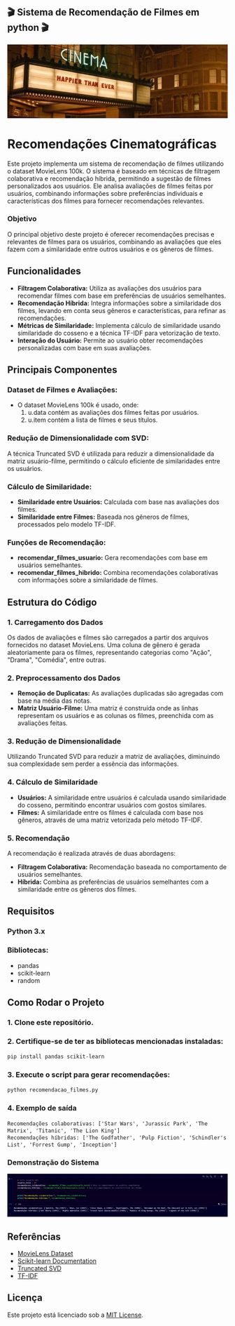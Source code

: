 ## 🎬 Sistema de Recomendação de Filmes em python 🎬 
![Banner](imgs/banner.jpeg)

# Recomendações Cinematográficas
Este projeto implementa um sistema de recomendação de filmes utilizando o dataset MovieLens 100k. O sistema é baseado em técnicas de filtragem colaborativa e recomendação híbrida, permitindo a sugestão de filmes personalizados aos usuários. Ele analisa avaliações de filmes feitas por usuários, combinando informações sobre preferências individuais e características dos filmes para fornecer recomendações relevantes.

### Objetivo
O principal objetivo deste projeto é oferecer recomendações precisas e relevantes de filmes para os usuários, combinando as avaliações que eles fazem com a similaridade entre outros usuários e os gêneros de filmes.

## Funcionalidades
- **Filtragem Colaborativa:** Utiliza as avaliações dos usuários para recomendar filmes com base em preferências de usuários semelhantes.
- **Recomendação Híbrida:** Integra informações sobre a similaridade dos filmes, levando em conta seus gêneros e características, para refinar as recomendações.
- **Métricas de Similaridade:** Implementa cálculo de similaridade usando similaridade do cosseno e a técnica TF-IDF para vetorização de texto.
- **Interação do Usuário:** Permite ao usuário obter recomendações personalizadas com base em suas avaliações.

## Principais Componentes
### Dataset de Filmes e Avaliações:
- O dataset MovieLens 100k é usado, onde:
    1. u.data contém as avaliações dos filmes feitas por usuários.
    2. u.item contém a lista de filmes e seus títulos.

### Redução de Dimensionalidade com SVD:
A técnica Truncated SVD é utilizada para reduzir a dimensionalidade da matriz usuário-filme, permitindo o cálculo eficiente de similaridades entre os usuários.

### Cálculo de Similaridade:
- **Similaridade entre Usuários:** Calculada com base nas avaliações dos filmes.
- **Similaridade entre Filmes:** Baseada nos gêneros de filmes, processados pelo modelo TF-IDF.

### Funções de Recomendação:
- **recomendar_filmes_usuario:** Gera recomendações com base em usuários semelhantes.
- **recomendar_filmes_hibrido:** Combina recomendações colaborativas com informações sobre a similaridade de filmes.

## Estrutura do Código
### 1. Carregamento dos Dados
Os dados de avaliações e filmes são carregados a partir dos arquivos fornecidos no dataset MovieLens. Uma coluna de gênero é gerada aleatoriamente para os filmes, representando categorias como "Ação", "Drama", "Comédia", entre outras.

###  2. Preprocessamento dos Dados
- **Remoção de Duplicatas:** As avaliações duplicadas são agregadas com base na média das notas.
- **Matriz Usuário-Filme:** Uma matriz é construída onde as linhas representam os usuários e as colunas os filmes, preenchida com as avaliações feitas.

### 3. Redução de Dimensionalidade
Utilizando Truncated SVD para reduzir a matriz de avaliações, diminuindo sua complexidade sem perder a essência das informações.

###  4. Cálculo de Similaridade
- **Usuários:** A similaridade entre usuários é calculada usando similaridade do cosseno, permitindo encontrar usuários com gostos similares.
- **Filmes:** A similaridade entre os filmes é calculada com base nos gêneros, através de uma matriz vetorizada pelo método TF-IDF.

### 5. Recomendação
A recomendação é realizada através de duas abordagens:
- **Filtragem Colaborativa:** Recomendação baseada no comportamento de usuários semelhantes.
- **Híbrida:** Combina as preferências de usuários semelhantes com a similaridade entre os gêneros dos filmes.

## Requisitos
### Python 3.x
### Bibliotecas:
- pandas
- scikit-learn
- random

## Como Rodar o Projeto
### 1. Clone este repositório.

### 2. Certifique-se de ter as bibliotecas mencionadas instaladas:
```bash
pip install pandas scikit-learn
```

### 3. Execute o script para gerar recomendações:
```bash
python recomendacao_filmes.py
```

### 4. Exemplo de saída
```plaintext
Recomendações colaborativas: ['Star Wars', 'Jurassic Park', 'The Matrix', 'Titanic', 'The Lion King']
Recomendações híbridas: ['The Godfather', 'Pulp Fiction', 'Schindler's List', 'Forrest Gump', 'Inception']
```
### Demonstração do Sistema
![Vídeo](imgs/video.gif)

## Referências
- [MovieLens Dataset](https://grouplens.org/datasets/movielens/)
- [Scikit-learn Documentation](https://scikit-learn.org/stable/)
- [Truncated SVD](https://scikit-learn.org/dev/modules/generated/sklearn.decomposition.TruncatedSVD.html)
- [TF-IDF](https://pt.wikipedia.org/wiki/Tf–idf)

## Licença
Este projeto está licenciado sob a [MIT License](LICENSE).
